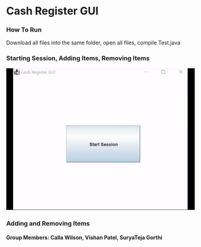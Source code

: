 # Cash Register GUI

### How To Run
Download all files into the same folder, open all files, compile Test.java

### Starting Session, Adding Items, Removing Items
![](gif_1.gif)


### Adding and Removing Items


#### Group Members: Calla Wilson, Vishan Patel, SuryaTeja Gorthi
